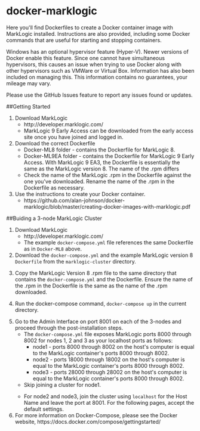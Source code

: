 # docker-marklogic
Here you'll find Dockerfiles to create a Docker container image with MarkLogic installed. Instructions are also provided, including some Docker commands that are useful for starting and stopping containers.
<p>
Windows has an optional hypervisor feature (Hyper-V). Newer versions of Docker enable this feature. Since one cannot have simultaneous hypervisors, this causes an issue when trying to use Docker along with other hypervisors such as VMWare or Virtual Box. Information has also been included on managing this. This information contains no guarantees, your mileage may vary.
</p>

Please use the GitHub Issues feature to report any issues found or updates.

##Getting Started
<ol>
<li>Download MarkLogic
  <ul>
    <li>http://developer.marklogic.com/
    <li>MarkLogic 9 Early Access can be downloaded from the early access site once you have joined and logged in.
  </ul>
<li>Download the correct Dockerfile
    <ul>
      <li>Docker-ML8 folder - contains the Dockerfile for MarkLogic 8.
      <li>Docker-ML9EA folder - contains the Dockerfile for MarkLogic 9 Early Access. With MarkLogic 9 EA3, the Dockerfile is essentially the same as the MarkLogic version 8. The name of the .rpm differs
      <li>Check the name of the MarkLogic .rpm in the Dockerfile against the one you've downloaded. Rename the name of the .rpm in the Dockerfile as necessary.
    </ul>
<li>Use the instructions to create your Docker container.
  <ul>
    <li>https://github.com/alan-johnson/docker-marklogic/blob/master/creating-docker-images-with-marklogic.pdf
  </ul>
</ol>

##Buiding a 3-node MarkLogic Cluster
<ol>
<li>Download MarkLogic
  <ul>
    <li>http://developer.marklogic.com/
    <li>The example <code>docker-compose.yml</code> file references the same Dockerfile as in <code>Docker-ML8</code> above.
  </ul>
<li>Download the <code>docker-compose.yml</code> and the example MarkLogic version 8 <code>Dockerfile</code> from the <code>marklogic-cluster</code> directory.
  </ul>
  <p/>
<li>Copy the MarkLogic Version 8 .rpm file to the same directory that contains the <code>docker-compose.yml</code> and the Dockerfile. Ensure the name of the .rpm in the Dockerfile is the same as the name of the .rpm downloaded.
<p/>
<li>Run the docker-compose command, <code>docker-compose up</code> in the current directory.
<p/>
<li>Go to the Admin Interface on port 8001 on each of the 3-nodes and proceed through the post-installation steps.
<ul>
<li>The <code>docker-compose.yml</code> file exposes MarkLogic ports 8000 through 8002 for nodes 1, 2 and 3 as your localhost ports as follows:
<ul>
<li> node1 - ports 8000 through 8002 on the host's computer is equal to the MarkLogic container's ports 8000 through 8002.
<li> node2 - ports 18000 through 18002 on the host's computer is equal to the MarkLogic container's ports 8000 through 8002.
<li> node3 - ports 28000 through 28002 on the host's computer is equal to the MarkLogic container's ports 8000 through 8002.
</ul>
<li>Skip joining a cluster for node1.
<p/>
<li>For node2 and node3, join the cluster using <code>localhost</code> for the Host Name and leave the port at 8001. For the following pages, accept the  default settings.
</ul>
<li>For more information on Docker-Compose, please see the Docker website, https://docs.docker.com/compose/gettingstarted/
</ol>
